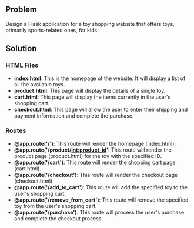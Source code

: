 ## Problem
Design a Flask application for a toy shopping website that offers toys, primarily sports-related ones, for kids.

## Solution
### HTML Files
- **index.html**: This is the homepage of the website. It will display a list of all the available toys.
- **product.html**: This page will display the details of a single toy.
- **cart.html**: This page will display the items currently in the user's shopping cart.
- **checkout.html**: This page will allow the user to enter their shipping and payment information and complete the purchase.

### Routes
- **@app.route('/')**: This route will render the homepage (index.html).
- **@app.route('/product/<int:product_id>'**: This route will render the product page (product.html) for the toy with the specified ID.
- **@app.route('/cart')**: This route will render the shopping cart page (cart.html).
- **@app.route('/checkout')**: This route will render the checkout page (checkout.html).
- **@app.route('/add_to_cart')**: This route will add the specified toy to the user's shopping cart.
- **@app.route('/remove_from_cart')**: This route will remove the specified toy from the user's shopping cart.
- **@app.route('/purchase')**: This route will process the user's purchase and complete the checkout process.